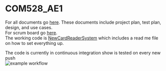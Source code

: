 # COM528_AE1
For all documents go [here](docs). These documents include project plan, test plan, design, and use cases.\
For scrum board go [here](../../projects/1).\
The working code is [NewCardReaderSystem](NewCardReaderSystem) which includes a read me file on how to set everything up.

The code is currently in continuous integration show is tested on every new push\
![example workflow](https://github.com/4CHESP55/COM528_AE1/actions/workflows/maven.yml/badge.svg)
